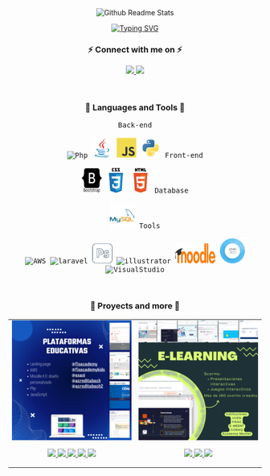 <p align="center">
 <img height="300" width="900" src="https://github.com/JabyN0v310/JabyN0v310/blob/main/AlejandroNovelo_Banner.png" align="center" alt="Github Readme Stats" />
</p>
<div align=center>
       <a href="https://git.io/typing-svg"><img src="https://readme-typing-svg.demolab.com?font=VT323&size=35&duration=3500&pause=100&color=000000&center=true&vCenter=true&width=500&lines=Hi 👋+I'm+Alejandro Novelo ;Welcome+to+my+profile!;Description+of+myself%3A;Enthusiast;Chess+lover;Confident+and+responsible;Athlete;Guitar+player;Adventurous" alt="Typing SVG" /></a>
  </div>
  
<div align="center">

### <p align="center"> ⚡ Connect with me on ⚡</p>
<p align="center">
<a target="_blank" href="https://www.linkedin.com/in/alejandro-javier-novelo-chi-978551148/">
<img src="https://img.shields.io/badge/-LinkedIn-0077B5?style=for-the-badge&logo=Linkedin&logoColor=white"/>
</a>
<a target="_blank" href="mailto:ajnc.novelochi@gmail.com">
<img src="https://img.shields.io/badge/-Gmail-D14836?style=for-the-badge&logo=Gmail&logoColor=white"/>
</a>
<br>
</p>
<br>

### <p align="center"> 🔭 Languages and Tools 🔭 </p>


<kbd>
      <kbd>Back-end</kbd>
      <br>
      <br>
      <spam href="https://www.php.net/" target="_blank" rel="noreferrer" style="text-decoration: none;"> 
      <img src="https://img.icons8.com/officel/48/000000/php-logo.png" alt="Php" title="Php" />
      </spam> 
      <spam href="https://www.java.com" target="_blank" rel="noreferrer"> 
      <img src="https://raw.githubusercontent.com/devicons/devicon/master/icons/java/java-original.svg" alt="java" title="Java" width="40"
      height="40" /> 
      </spam> 
      <spam href="https://developer.mozilla.org/en-US/docs/Web/JavaScript" target="_blank" rel="noreferrer"> 
        <img src="https://raw.githubusercontent.com/devicons/devicon/master/icons/javascript/javascript-original.svg"
      alt="javascript" title="Javascript" width="40" height="40" /> 
      </spam>
  <spam href="https://www.python.org" target="_blank" rel="noreferrer"> 
    <img src="https://raw.githubusercontent.com/devicons/devicon/master/icons/python/python-original.svg" alt="python" title="Python"
      width="40" height="40" />
    </spam>
</kbd>

<kbd>
  <kbd>Front-end</kbd>
      <br>
      <br>
    <spam href="https://getbootstrap.com" target="_blank" rel="noreferrer">
      <img src="https://raw.githubusercontent.com/devicons/devicon/master/icons/bootstrap/bootstrap-plain-wordmark.svg" alt="bootstrap" title="Bootstrap" width="40" height="50" /> 
    </spam>   
    <spam href="https://www.w3schools.com/css/" target="_blank" rel="noreferrer">
      <img src="https://raw.githubusercontent.com/devicons/devicon/master/icons/css3/css3-original-wordmark.svg" alt="css3" title="Css3" width="40" height="50" /> 
    </spam>
  <spam href="https://www.w3.org/html/" target="_blank" rel="noreferrer"> 
   <img src="https://raw.githubusercontent.com/devicons/devicon/master/icons/html5/html5-original-wordmark.svg" alt="html5" title="Html5" width="40" height="50" /> 
  </spam> 
</kbd>

<kbd>
  <kbd>Database</kbd>
  <br>
   <br>
    <spam href="https://www.mysql.com/" target="_blank" rel="noreferrer"> 
     <img src="https://raw.githubusercontent.com/devicons/devicon/master/icons/mysql/mysql-original-wordmark.svg" alt="mysql" title="Mysql" width="50" height="50" /> 
    </spam>
</kbd>
<kbd>
 <kbd>Tools</kbd>
      <br>
      <br>
 <spam href="https://aws.amazon.com/es/" target="_blank" rel="noreferrer"> 
      <img src="https://skillicons.dev/icons?i=aws" alt="AWS" title="AWS" width="40" height="40" /> 
    </spam> 
    <spam href="https://laravel.com/" target="_blank" rel="noreferrer"> 
       <img src="https://img.icons8.com/fluency/48/000000/laravel.png" alt="laravel" title="Laravel"/>
    </spam>
   <spam href="https://www.photoshop.com/en" target="_blank rel="noreferrer">
      <img src="https://raw.githubusercontent.com/devicons/devicon/master/icons/photoshop/photoshop-line.svg" alt="photoshop" title="Photoshop"
        width="40" height="40" /> 
   </spam>
    <spam href="https://www.adobe.com/in/products/illustrator.html" target="_blank" rel="noreferrer"> 
      <img src="https://www.vectorlogo.zone/logos/adobe_illustrator/adobe_illustrator-icon.svg" alt="illustrator" title="Illustrator" width="40" height="40" /> 
    </spam> 
 <spam href="https://moodle.org/" target="_blank" rel="noreferrer"> 
      <img src="https://github.com/JabyN0v310/JabyN0v310/blob/main/moodle.png" alt="Moodle" title="Moodle" width="80" height="40" /> 
    </spam>
 <spam href="https://www.articulate.com/" target="_blank" rel="noreferrer" > 
      <img src="https://github.com/JabyN0v310/JabyN0v310/blob/main/articulate360.png" alt="Articulate360" title="Articulate360" width="50" height="50" /> 
    </spam>
 <spam href="https://code.visualstudio.com/" target="_blank" rel="noreferrer"> 
      <img src="https://skillicons.dev/icons?i=vscode&perline=14" alt="VisualStudio" title="Visual Studio Code" width="40" height="40" /> 
    </spam> 
</kbd>
  </p>
<br>

### <p align="center">📗 Proyects and more 📗</p>
<table>
<tbody><tr>
<td width="50%">
<div align="center" dir="auto">
<a href="https://github.com/JabyN0v310/JabyN0v310/blob/main/Plataformas%20de%20aprendizaje.png"><img src="https://github.com/JabyN0v310/JabyN0v310/blob/main/Plataformas%20de%20aprendizaje.png" width="400" height="100%" style="max-width: 100%;"></a>
<p dir="auto">
<a href="https://fisacademy.org.mx/" target="_blank">
 <img src="https://img.shields.io/badge/FISACADEMY-black?style=for-the-badge" style="max-width: 100%;">
</a>
 <a href="https://fisacademykids.org.mx/" target="_blank">
 <img src="https://img.shields.io/badge/FISACADEMYKIDS-black?style=for-the-badge" style="max-width: 100%;">
</a>
 <a href="https://exani2.centrosdepreparacioncobaq.com/" target="_blank">
 <img src="https://img.shields.io/badge/EXANI-black?style=for-the-badge" style="max-width: 100%;">
</a>
 <a href="https://acreditabach.centrosdepreparacioncobaq.com/" target="_blank">
 <img src="https://img.shields.io/badge/ACREDITABACH-black?style=for-the-badge" style="max-width: 100%;">
</a>
 <a href="https://acreditabach2.centrosdepreparacioncobaq.com/" target="_blank">
 <img src="https://img.shields.io/badge/ACREDITABACH2-black?style=for-the-badge" style="max-width: 100%;">
</a>
</p>
</div>
</td>
<td width="50%">
<div align="center" dir="auto">                                       
<a href="https://github.com/JabyN0v310/JabyN0v310/blob/main/PortadaElearning.png"><img src="https://github.com/JabyN0v310/JabyN0v310/blob/main/PortadaElearning.png" width="400" height="100%" style="max-width: 100%;"></a>
<p dir="auto">
<a href="https://emeent.com/cursos/JaponesM1/Leccion1/" target="_blank">
 <img src="https://img.shields.io/badge/Curso demo Japonés-black?style=for-the-badge" style="max-width: 100%;">
</a>
 <a href="https://emeent.com/cursos/FISAC/Leccion1/" target="_blank">
 <img src="https://img.shields.io/badge/Curso y juego demo-black?style=for-the-badge" style="max-width: 100%;">
</a>
 <a href="https://emeent.com/cursos/FrancesM6/Leccion1/" target="_blank">
 <img src="https://img.shields.io/badge/Curso demo Francés-black?style=for-the-badge" style="max-width: 100%;">
</a>
</p>
</div>                                                             
</td></tr></tbody></table>


</div>
